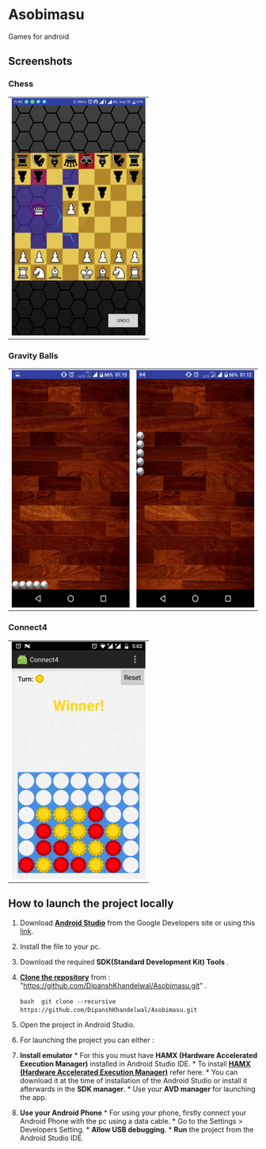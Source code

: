 # Asobimasu 
Games for android 

## Screenshots

### Chess
<table>
  <tr>
    <td><img src="screenshots/Chess.png" height = "480" width="270"></td>
  </tr>
</table>

### Gravity Balls
<table>
  <tr>
    <td><img src="screenshots/gravityballs_1.png" height = "480" width="270"></td>
    <td><img src="screenshots/gravityballs_2.png" height = "480" width="270"></td>
  </tr>
</table>

### Connect4
<table>
  <tr>
    <td><img src="screenshots/connect4_screenshot.jpeg" height = "480" width="270"></td>
  </tr>
</table>
 
## How to launch the project locally 
1. Download **[Android Studio](https://developer.android.com/studio/index.html)** from the Google Developers site or using this [link](https://developer.android.com/studio/index.html). 
2. Install the file to your pc. 
3. Download the required **SDK(Standard Development Kit) Tools** . 
4. **[Clone the repository](https://github.com/DipanshKhandelwal/Asobimasu.git)** from : "https://github.com/DipanshKhandelwal/Asobimasu.git" . 
    
   `bash 
    git clone --recursive https://github.com/DipanshKhandelwal/Asobimasu.git 
    ` 
5. Open the project in Android Studio. 
6. For launching the project you can either : 
  1. **Install emulator** 
    * For this you must have **HAMX (Hardware Accelerated Execution Manager)** installed in Android Studio IDE. 
    * To install **[HAMX (Hardware Accelerated Execution Manager)](https://stackoverflow.com/questions/29136173/emulator-error-x86-emulation-currently-requires-hardware-acceleration)** refer here. 
    * You can download it at the time of installation of the Android Studio or install it afterwards in the **SDK manager**. 
    * Use your **AVD manager** for launching the app. 
  2. **Use your Android Phone** 
    * For using your phone, firstly connect your Android Phone with the pc using a data cable. 
    * Go to the Settings > Developers Setting. 
    * **Allow USB debugging**. 
    * **Run** the project from the Android Studio IDE. 
